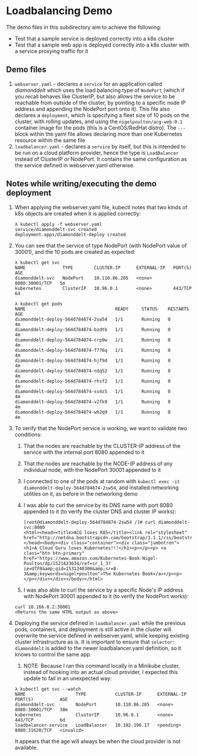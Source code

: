 # Loadbalancing Demo

The demo files in this subdirectory aim to achieve the following:

- Test that a sample service is deployed correctly into a k8s cluster
- Test that a sample web app is deployed correctly into a k8s cluster with a service proxying traffic for it

## Demo files

1. `webserver.yaml` - declares a `service` for an application called _diamonddelt_ which uses the load balancing type of `NodePort` (which if you recall behaves like ClusterIP, but also allows the service to be reachable from outside of the cluster, by pointing to a specific node IP address and appending the NodePort port onto it). This file also declares a `deployment`, which is specifying a fleet size of 10 pods on the cluster, with rolling updates, and using the `nigelpoulton/acg-web:0.1 `container image for the pods (this is a CentOS/RedHat distro). The `---` block within the yaml file allows declaring more than one Kubernetes resource within the same file
2. `loadbalancer.yaml` - declares a `service` by itself, but this is intended to be run on a cloud platform provider, hence the type is `LoadBalancer` instead of ClusterIP or NodePort. It contains the same configuration as the service defined in webserver.yaml otherwise.


## Notes while writing/executing the demo deployment

1. When applying the webserver.yaml file, kubectl notes that two kinds of k8s objects are created when it is applied correctly:
    ```text
    λ kubectl apply -f webserver.yaml
    service/diamonddelt-svc created
    deployment.apps/diamonddelt-deploy created
    ```
2. You can see that the service of type NodePort (with NodePort value of 30001), and the 10 pods are created as expected:
    ```text
    λ kubectl get svc
    NAME              TYPE        CLUSTER-IP      EXTERNAL-IP   PORT(S)          AGE
    diamonddelt-svc   NodePort    10.110.86.205   <none>        8080:30001/TCP   5m
    kubernetes        ClusterIP   10.96.0.1       <none>        443/TCP          6d

    λ kubectl get pods
    NAME                                  READY     STATUS    RESTARTS   AGE
    diamonddelt-deploy-564d784874-2sw54   1/1       Running   0          4m
    diamonddelt-deploy-564d784874-bzdtb   1/1       Running   0          4m
    diamonddelt-deploy-564d784874-crp9w   1/1       Running   0          4m
    diamonddelt-deploy-564d784874-f776q   1/1       Running   0          4m
    diamonddelt-deploy-564d784874-hjf9d   1/1       Running   0          4m
    diamonddelt-deploy-564d784874-ndq52   1/1       Running   0          4m
    diamonddelt-deploy-564d784874-rhsf2   1/1       Running   0          4m
    diamonddelt-deploy-564d784874-ss4z5   1/1       Running   0          4m
    diamonddelt-deploy-564d784874-v2fk9   1/1       Running   0          4m
    diamonddelt-deploy-564d784874-wh2q9   1/1       Running   0          4m
    ```
3. To verify that the NodePort service is working, we want to validate two conditions:
    1. That the nodes are reachable by the CLUSTER-IP address of the service with the internal port 8080 appended to it
    2. That the nodes are reachable by the NODE-IP address of any individual node, with the NodePort 30001 appended to it

    3. I connected to one of the pods at random with `kubectl exec -it diamonddelt-deploy-564d784874-2sw54`, and installed networking utilities on it, as before in the networking demo
    4. I was able to curl the service by its DNS name with port 8080 appended to it (to verify the cluster DNS and cluster IP works): 
        ```text
        [root@diamonddelt-deploy-564d784874-2sw54 /]# curl diamonddelt-svc:8080
        <html><head><title>ACG loves K8S</title><link rel="stylesheet" href="http://netdna.bootstrapcdn.com/bootstrap/3.1.1/css/bootstrap.min.css"/></head><body><div class="container"><div class="jumbotron"><h1>A Cloud Guru loves Kubernetes!!!</h1><p></p><p> <a class="btn btn-primary" href="https://www.amazon.com/Kubernetes-Book-Nigel-Poulton/dp/1521823634/ref=sr_1_3?ie=UTF8&amp;qid=1531240306&amp;sr=8-3&amp;keywords=nigel+poulton">The Kubernetes Book</a></p><p></p></div></div></body></html>
        ```
    5. I was also able to curl the service by a specific Node's IP address with NodePort 30001 appended to it (to verify the NodePort works):
    ```text
    curl 10.166.0.2:30001
    <Returns the same HTML output as above>
    ```
4. Deploying the service defined in `loadbalancer.yaml` while the previous pods, containers, and deployment is still active in the cluster will overwrite the service defined in webserver.yaml, while keeping existing cluster infrastructure as is. It is important to ensure that `selector: diamonddelt` is added to the newer loadbalancer.yaml definition, so it knows to control the same app.
    1. NOTE: Because I ran this command locally in a Minikube cluster, instead of hooking into an actual cloud provider, I expected this update to fail in an unexpected way:

    ```text
    λ kubectl get svc --watch
    NAME                   TYPE           CLUSTER-IP      EXTERNAL-IP   PORT(S)          AGE
    diamonddelt-svc        NodePort       10.110.86.205   <none>        8080:30001/TCP   38m
    kubernetes             ClusterIP      10.96.0.1       <none>        443/TCP          6d
    loadbalancer-service   LoadBalancer   10.102.196.17   <pending>     8080:31620/TCP   <invalid>
    ```

    It appears that the age will always be <invalid> when the cloud provider is not available.